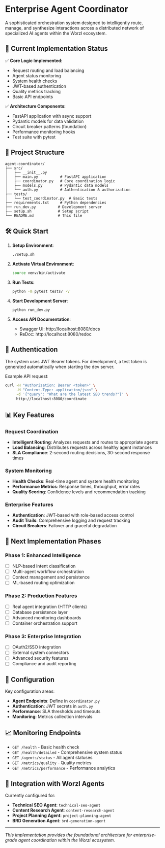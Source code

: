 # Enterprise Agent Coordinator

A sophisticated orchestration system designed to intelligently route, manage, and synthesize interactions across a distributed network of specialized AI agents within the Worzl ecosystem.

## 🚀 Current Implementation Status

✅ **Core Logic Implemented**:
- Request routing and load balancing
- Agent status monitoring
- System health checks
- JWT-based authentication
- Quality metrics tracking
- Basic API endpoints

✅ **Architecture Components**:
- FastAPI application with async support
- Pydantic models for data validation
- Circuit breaker patterns (foundation)
- Performance monitoring hooks
- Test suite with pytest

## 📁 Project Structure

```
agent-coordinator/
├── src/
│   ├── __init__.py
│   ├── main.py          # FastAPI application
│   ├── coordinator.py   # Core coordination logic
│   ├── models.py        # Pydantic data models
│   └── auth.py          # Authentication & authorization
├── tests/
│   └── test_coordinator.py  # Basic tests
├── requirements.txt     # Python dependencies
├── run_dev.py          # Development server
├── setup.sh            # Setup script
└── README.md           # This file
```

## 🛠️ Quick Start

1. **Setup Environment**:
   ```bash
   ./setup.sh
   ```

2. **Activate Virtual Environment**:
   ```bash
   source venv/bin/activate
   ```

3. **Run Tests**:
   ```bash
   python -m pytest tests/ -v
   ```

4. **Start Development Server**:
   ```bash
   python run_dev.py
   ```

5. **Access API Documentation**:
   - Swagger UI: http://localhost:8080/docs
   - ReDoc: http://localhost:8080/redoc

## 🔑 Authentication

The system uses JWT Bearer tokens. For development, a test token is generated automatically when starting the dev server.

Example API request:
```bash
curl -H "Authorization: Bearer <token>" \
     -H "Content-Type: application/json" \
     -d '{"query": "What are the latest SEO trends?"}' \
     http://localhost:8080/coordinate
```

## 📊 Key Features

### Request Coordination
- **Intelligent Routing**: Analyzes requests and routes to appropriate agents
- **Load Balancing**: Distributes requests across healthy agent instances
- **SLA Compliance**: 2-second routing decisions, 30-second response times

### System Monitoring
- **Health Checks**: Real-time agent and system health monitoring
- **Performance Metrics**: Response times, throughput, error rates
- **Quality Scoring**: Confidence levels and recommendation tracking

### Enterprise Features
- **Authentication**: JWT-based with role-based access control
- **Audit Trails**: Comprehensive logging and request tracking
- **Circuit Breakers**: Failover and graceful degradation

## 🎯 Next Implementation Phases

### Phase 1: Enhanced Intelligence
- [ ] NLP-based intent classification
- [ ] Multi-agent workflow orchestration
- [ ] Context management and persistence
- [ ] ML-based routing optimization

### Phase 2: Production Features
- [ ] Real agent integration (HTTP clients)
- [ ] Database persistence layer
- [ ] Advanced monitoring dashboards
- [ ] Container orchestration support

### Phase 3: Enterprise Integration
- [ ] OAuth2/SSO integration
- [ ] External system connectors
- [ ] Advanced security features
- [ ] Compliance and audit reporting

## 🔧 Configuration

Key configuration areas:
- **Agent Endpoints**: Define in `coordinator.py`
- **Authentication**: JWT secrets in `auth.py`
- **Performance**: SLA thresholds and timeouts
- **Monitoring**: Metrics collection intervals

## 📈 Monitoring Endpoints

- `GET /health` - Basic health check
- `GET /health/detailed` - Comprehensive system status
- `GET /agents/status` - All agent statuses
- `GET /metrics/quality` - Quality metrics
- `GET /metrics/performance` - Performance analytics

## 🤝 Integration with Worzl Agents

Currently configured for:
- **Technical SEO Agent**: `technical-seo-agent`
- **Content Research Agent**: `content-research-agent`
- **Project Planning Agent**: `project-planning-agent`
- **BRD Generation Agent**: `brd-generation-agent`

---

*This implementation provides the foundational architecture for enterprise-grade agent coordination within the Worzl ecosystem.*

